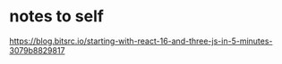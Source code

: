 # notes to self

https://blog.bitsrc.io/starting-with-react-16-and-three-js-in-5-minutes-3079b8829817
